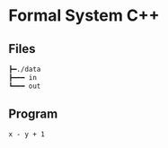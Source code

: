 # Formal System C++

## Files

```txt
┣━./data
┣━━━ in
┗━━━ out
```

## Program

```txt
x - y + 1
```
